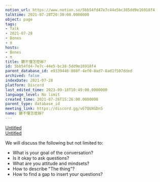```yaml
---
notion_url: https://www.notion.so/5bb54fd47e7c44e5bc385dd9e16918f4
talktime: 2021-07-28T20:30:00.0000000
object: page
tags:
- Talk
- 2021-07-28
- Bones
- π
hosts:
- Bones
- π
title: 聽不懂怎麼辦?
id: 5bb54fd4-7e7c-44e5-bc38-5dd9e16918f4
parent_database_id: e9339446-880f-4ef0-8ad7-8ad1f507dded
archived: false
indexDate: 2021-07-28
platform: Discord
last_edited_time: 2023-09-18T10:49:00.0000000
language_level: No limit
created_time: 2021-07-26T15:26:00.0000000
parent_type: database_id
meeting_link: https://discord.gg/vE7QUXGDnS
name: 聽不懂怎麼辦?
---
```




[Untitled](https://www.notion.so/12c4a9e645d54aefa860b5f927a0b220)   
[Untitled](https://www.notion.so/482e61b02b9c4456b2b4fe86bb7544c6)   


We will discuss the following but not limited to:
   - What is your goal of the conversation?
   - Is it okay to ask questions?
   - What are you attitude and mindsets?
   - How to describe "The thing"?
   - How to find a gap to insert your questions?







